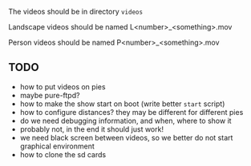 The videos should be in directory `videos`

Landscape videos should be named L&lt;number>_&lt;something>.mov 
    
Person videos should be named P&lt;number>_&lt;something>.mov 

TODO
----

 - how to put videos on pies
  - maybe pure-ftpd?
 - how to make the show start on boot (write better `start` script)
 - how to configure distances? they may be different for different pies
 - do we need debugging information, and when, where to show it
  - probably not, in the end it should just work!
 - we need black screen between videos, so we better do not start graphical environment
 - how to clone the sd cards
